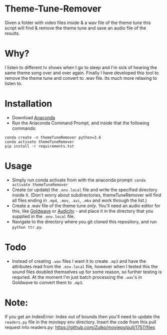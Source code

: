 # Theme-Tune-Remover
Given a folder with video files inside & a wav file of the theme tune this script will find & remove the theme tune and save an audio file of the results.

# Why?
I listen to different tv shows when I go to sleep and I'm sick of hearing the same theme song over and over again.  Finally I have developed this tool to remove 
the theme tune and convert to .wav file.  Its much more relaxing to listen to.


# Installation
* Download [Anaconda](https://www.anaconda.com/)
* Run the Anaconda Command Prompt, and inside that the following commands:
```
conda create -n themeTuneRemover python=3.6
conda activate themeTuneRemover
pip install -r requirements.txt
```

# Usage
* Simply run conda activate from with the anaconda prompt: `conda activate themeTuneRemover` 
* Create (or update) the `.env.local` file and write the specified directory inside it. (Don't worry about subdirectories, themeTuneRemover will find all files ending in `.mp4`, `.mov`, `.avi`, `.mkv` and work through the list.)
* Create a .wav file of the theme tune *only*.  You'll need an audio editor for this, like [Goldwave](https://www.goldwave.com/release.php) or [Audicity](https://www.audacityteam.org/download/) - and place it in the directory that you supplied in the `.env.local` file.  
* Navigate to the directory where you git cloned this repository, and run `python ttr.py`.  

# Todo
* Instead of creating `.wav` files I want it to create `.mp3` and have the attributes read from the `.env.local` file, however when I tested this the sound files doubled themselves up for some reason, so further testing is requried.  At the moment I'm just batch processing the `.wav`'s in Goldwave to convert them to `.mp3`.


# Note:
If you get an IndexError: Index out of bounds then you'll need to update the `readers.py` file in the moviepy env directory.
Insert the code from this pull request into readers.py: https://github.com/Zulko/moviepy/pull/1757/files

